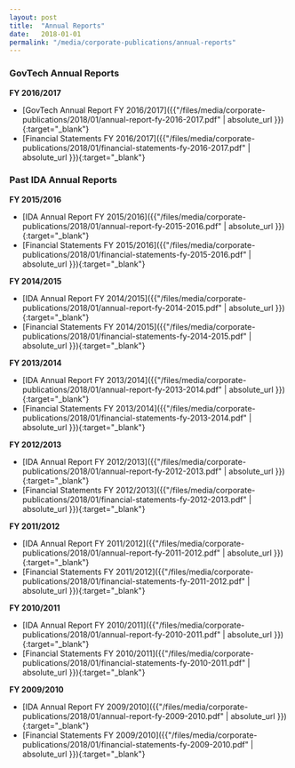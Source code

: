 ```yaml
---
layout: post
title:  "Annual Reports"
date:   2018-01-01
permalink: "/media/corporate-publications/annual-reports"
---
```


### **GovTech Annual Reports**

**FY 2016/2017**
* [GovTech Annual Report FY 2016/2017]({{"/files/media/corporate-publications/2018/01/annual-report-fy-2016-2017.pdf" | absolute_url }}){:target="_blank"}
* [Financial Statements FY 2016/2017]({{"/files/media/corporate-publications/2018/01/financial-statements-fy-2016-2017.pdf" | absolute_url }}){:target="_blank"}


### **Past IDA Annual Reports**

**FY 2015/2016**
* [IDA Annual Report FY 2015/2016]({{"/files/media/corporate-publications/2018/01/annual-report-fy-2015-2016.pdf" | absolute_url }}){:target="_blank"}
* [Financial Statements FY 2015/2016]({{"/files/media/corporate-publications/2018/01/financial-statements-fy-2015-2016.pdf" | absolute_url }}){:target="_blank"}

**FY 2014/2015**
* [IDA Annual Report FY 2014/2015]({{"/files/media/corporate-publications/2018/01/annual-report-fy-2014-2015.pdf" | absolute_url }}){:target="_blank"}
* [Financial Statements FY 2014/2015]({{"/files/media/corporate-publications/2018/01/financial-statements-fy-2014-2015.pdf" | absolute_url }}){:target="_blank"}

**FY 2013/2014**
* [IDA Annual Report FY 2013/2014]({{"/files/media/corporate-publications/2018/01/annual-report-fy-2013-2014.pdf" | absolute_url }}){:target="_blank"}
* [Financial Statements FY 2013/2014]({{"/files/media/corporate-publications/2018/01/financial-statements-fy-2013-2014.pdf" | absolute_url }}){:target="_blank"}

**FY 2012/2013**
* [IDA Annual Report FY 2012/2013]({{"/files/media/corporate-publications/2018/01/annual-report-fy-2012-2013.pdf" | absolute_url }}){:target="_blank"}
* [Financial Statements FY 2012/2013]({{"/files/media/corporate-publications/2018/01/financial-statements-fy-2012-2013.pdf" | absolute_url }}){:target="_blank"}

**FY 2011/2012**
* [IDA Annual Report FY 2011/2012]({{"/files/media/corporate-publications/2018/01/annual-report-fy-2011-2012.pdf" | absolute_url }}){:target="_blank"}
* [Financial Statements FY 2011/2012]({{"/files/media/corporate-publications/2018/01/financial-statements-fy-2011-2012.pdf" | absolute_url }}){:target="_blank"}

**FY 2010/2011**
* [IDA Annual Report FY 2010/2011]({{"/files/media/corporate-publications/2018/01/annual-report-fy-2010-2011.pdf" | absolute_url }}){:target="_blank"}
* [Financial Statements FY 2010/2011]({{"/files/media/corporate-publications/2018/01/financial-statements-fy-2010-2011.pdf" | absolute_url }}){:target="_blank"}

**FY 2009/2010**
* [IDA Annual Report FY 2009/2010]({{"/files/media/corporate-publications/2018/01/annual-report-fy-2009-2010.pdf" | absolute_url }}){:target="_blank"}
* [Financial Statements FY 2009/2010]({{"/files/media/corporate-publications/2018/01/financial-statements-fy-2009-2010.pdf" | absolute_url }}){:target="_blank"}